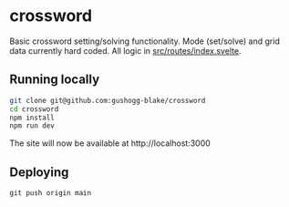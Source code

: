crossword
===

Basic crossword setting/solving functionality.  Mode (set/solve) and grid data currently hard coded.  All logic in [src/routes/index.svelte](./src/routes/index.svelte).

Running locally
---

```bash
git clone git@github.com:gushogg-blake/crossword
cd crossword
npm install
npm run dev
```

The site will now be available at http://localhost:3000

Deploying
---

```
git push origin main
```
